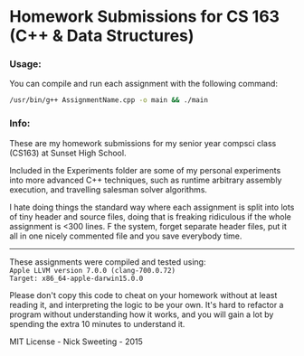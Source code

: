 # Homework Submissions for CS 163 (C++ & Data Structures)

### Usage:

You can compile and run each assignment with the following command:  

```bash
/usr/bin/g++ AssignmentName.cpp -o main && ./main
```

### Info:

These are my homework submissions for my senior year compsci class (CS163) at Sunset High School.  
  
Included in the Experiments folder are some of my personal experiments into more advanced C++ techniques, such as
runtime arbitrary assembly execution, and travelling salesman solver algorithms.

I hate doing things the standard way where each assignment is split into lots of tiny header and source files, doing that is
freaking ridiculous if the whole assignment is <300 lines.  F the system, forget separate header files, put it all in one nicely commented file
and you save everybody time.

---------------------------------------------------------
These assignments were compiled and tested using:  
`Apple LLVM version 7.0.0 (clang-700.0.72)`  
`Target: x86_64-apple-darwin15.0.0`

Please don't copy this code to cheat on your homework without at least reading it, and interpreting the logic to be your own.  It's hard to refactor a program without understanding how it works, and you will gain a lot by spending the extra 10 minutes to understand it.

MIT License - Nick Sweeting - 2015
